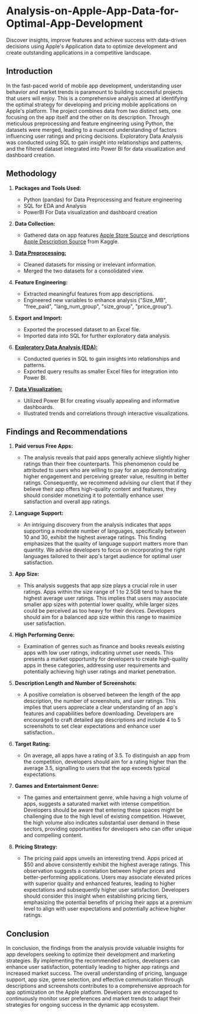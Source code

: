 # Analysis-on-Apple-App-Data-for-Optimal-App-Development
Discover insights, improve features and achieve success with data-driven decisions using Apple's Application data to optimize development and create outstanding applications in a competitive landscape.

## Introduction
In the fast-paced world of mobile app development, understanding user behavior and market trends is paramount to building successful projects that users will enjoy. This is a comprehensive analysis aimed at identifying the optimal strategy for developing and pricing mobile applications on Apple's platform. The project combines data from two distinct sets, one focusing on the app itself and the other on its description. Through meticulous preprocessing and feature engineering using Python, the datasets were merged, leading to a nuanced understanding of factors influencing user ratings and pricing decisions. Exploratory Data Analysis was conducted using SQL to gain insight into relationships and patterns, and the filtered dataset integrated into Power BI for data visualization and dashboard creation.

## Methodology
1. **Packages and Tools Used:**
   - Python (pandas) for Data Preprocessing and feature engineering
   - SQL for EDA and Analysis
   - PowerBI For Data visualization and dashboard creation
2. **Data Collection:**
   - Gathered data on app features [Apple Store Source](https://www.kaggle.com/datasets/ramamet4/app-store-apple-data-set-10k-apps) and descriptions [Apple Description Source](https://www.kaggle.com/datasets/ramamet4/app-store-apple-data-set-10k-apps?select=appleStore_description.csv) from Kaggle.

3. [**Data Preprocessing:**](https://github.com/RaphDeAnalyst/Analysis-on-Apple-App-Data-for-Optimal-App-Development/blob/main/AppleDataPreparation.ipynb)
   - Cleaned datasets for missing or irrelevant information.
   - Merged the two datasets for a consolidated view.

4. **Feature Engineering:**
   - Extracted meaningful features from app descriptions.
   - Engineered new variables to enhance analysis ("Size_MB", "free_paid", "lang_num_group", "size_group", "price_group").

5. **Export and Import:**
   - Exported the processed dataset to an Excel file.
   - Imported data into SQL for further exploratory data analysis.

6. [**Exploratory Data Analysis (EDA):**](https://github.com/RaphDeAnalyst/Analysis-on-Apple-App-Data-for-Optimal-App-Development/blob/main/Apple_Data.sql)
   - Conducted queries in SQL to gain insights into relationships and patterns.
   - Exported query results as smaller Excel files for integration into Power BI.

7. [**Data Visualization:**](https://github.com/RaphDeAnalyst/Analysis-on-Apple-App-Data-for-Optimal-App-Development/blob/main/Apple_store.pbix)
   - Utilized Power BI for creating visually appealing and informative dashboards.
   - Illustrated trends and correlations through interactive visualizations.

## Findings and Recommendations
1. **Paid versus Free Apps:**
   - The analysis reveals that paid apps generally achieve slightly higher ratings than their free counterparts. This phenomenon could be attributed to users who are willing to pay for an app demonstrating higher engagement and perceiving greater value, resulting in better ratings. Consequently, we recommend advising our client that if they believe their app offers high-quality content and features, they should consider monetizing it to potentially enhance user satisfaction and overall app ratings.

2. **Language Support:**
   - An intriguing discovery from the analysis indicates that apps supporting a moderate number of languages, specifically between 10 and 30, exhibit the highest average ratings. This finding emphasizes that the quality of language support matters more than quantity. We advise developers to focus on incorporating the right languages tailored to their app's target audience for optimal user satisfaction.

3. **App Size:**
   - This analysis suggests that app size plays a crucial role in user ratings. Apps within the size range of 1 to 2.5GB tend to have the highest average user ratings. This implies that users may associate smaller app sizes with potential lower quality, while larger sizes could be perceived as too heavy for their devices. Developers should aim for a balanced app size within this range to maximize user satisfaction.

4. **High Performing Genre:**
   - Examination of genres such as finance and books reveals existing apps with low user ratings, indicating unmet user needs. This presents a market opportunity for developers to create high-quality apps in these categories, addressing user requirements and potentially achieving high user ratings and market penetration.

5. **Description Length and Number of Screenshots:**
   - A positive correlation is observed between the length of the app description, the number of screenshots, and user ratings. This implies that users appreciate a clear understanding of an app's features and capabilities before downloading. Developers are encouraged to craft detailed app descriptions and include 4 to 5 screenshots to set clear expectations and enhance user satisfaction..

6. **Target Rating:**
   - On average, all apps have a rating of 3.5. To distinguish an app from the competition, developers should aim for a rating higher than the average 3.5, signalling to users that the app exceeds typical expectations.

7. **Games and Entertainment Genre:**
   - The games and entertainment genre, while having a high volume of apps, suggests a saturated market with intense competition. Developers should be aware that entering these spaces might be challenging due to the high level of existing competition. However, the high volume also indicates substantial user demand in these sectors, providing opportunities for developers who can offer unique and compelling content.

8. **Pricing Strategy:**
   - The pricing paid apps unveils an interesting trend. Apps priced at $50 and above consistently exhibit the highest average ratings. This observation suggests a correlation between higher prices and better-performing applications. Users may associate elevated prices with superior quality and enhanced features, leading to higher expectations and subsequently higher user satisfaction. Developers should consider this insight when establishing pricing tiers, emphasizing the potential benefits of pricing their apps at a premium level to align with user expectations and potentially achieve higher ratings.

## Conclusion
In conclusion, the findings from the analysis provide valuable insights for app developers seeking to optimize their development and marketing strategies. By implementing the recommended actions, developers can enhance user satisfaction, potentially leading to higher app ratings and increased market success. The overall understanding of pricing, language support, app size, genre selection, and effective communication through descriptions and screenshots contributes to a comprehensive approach for app optimization on the Apple platform. Developers are encouraged to continuously monitor user preferences and market trends to adapt their strategies for ongoing success in the dynamic app ecosystem.
